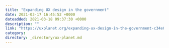 ```yaml
---
title: "Expanding UX design in the government"
date: 2021-03-17 16:45:52 +0000
dateadded: 2021-03-18 09:37:30 +0000
description: ""
link: "https://uxplanet.org/expanding-ux-design-in-the-government-c34e073e3d17?source=rss----819cc2aaeee0---4"
category:
directory: _directory/ux-planet.md
---
```

